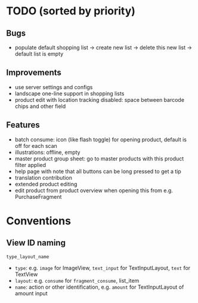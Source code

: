 # TODO (sorted by priority)

## Bugs

- populate default shopping list -> create new list -> delete this new list -> default list is empty

## Improvements

- use server settings and configs
- landscape one-line support in shopping lists
- product edit with location tracking disabled: space between barcode chips and other field

## Features

- batch consume: icon (like flash toggle) for opening product, default is off for each scan
- illustrations: offline, empty
- master product group sheet: go to master products with this product filter applied
- help page with note that all buttons can be long pressed to get a tip
- translation contribution
- extended product editing
- edit product from product overview when opening this from e.g. PurchaseFragment

# Conventions

## View ID naming

`type_layout_name`

- `type`: e.g. `image` for ImageView, `text_input` for TextInputLayout, `text` for TextView
- `layout`: e.g. `consume` for `fragment_consume`, list_item
- `name`: action or other identification, e.g. `amount` for TextInputLayout of amount input